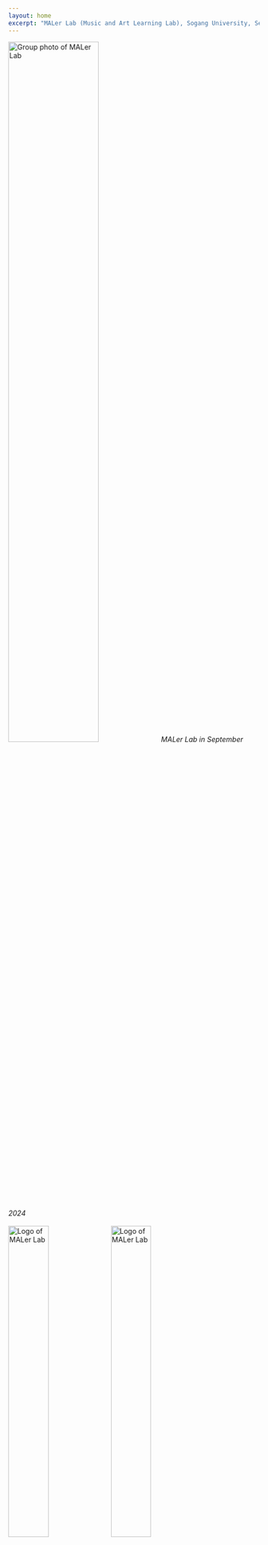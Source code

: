 ```yaml
---
layout: home
excerpt: "MALer Lab (Music and Art Learning Lab), Sogang University, Seoul, Korea"
---
```

<div class="image-caption">
    <img src="{{ site.url }}/assets/images/maler_240925.jpg" alt="Group photo of MALer Lab" width="60%"/>
    <em>MALer Lab in September 2024</em>
</div>

<br/>

<div class="title-logo">
    <img class="image-light" src="{{ site.url }}/assets/images/maler-assets/MALER_LOGO_TEXT_BLACK.png" alt="Logo of MALer Lab" width="40%" height="auto"/>
    <img class="image-dark" src="{{ site.url }}/assets/images/maler-assets/MALER_LOGO_TEXT_WHITE.png" alt="Logo of MALer Lab" width="40%"/>
</div>


**Music and Arts Learning (MALer) Lab** (@ Dept. Art & Technology, Sogang University) aims to understand music through computational approaches, with a focus on deep learning. Our research spans broad areas of music information retrieval, including music generation, computational musicology, and music modality translation. Our research encompasses diverse musical genres, with special emphasis on Korean traditional music and Western classical music. The ultimate goal of our work is to enhance artistic experiences in society through advanced computational understanding of music.

---
<br/>

We are currently seeking highly motivated Master's/Ph.D. students who are interested in Deep Learning based Music Information Retrieval (MIR) especially for topics below:
- MIR for Music Education
- MIR for Korean Traditional Music (analysis and transcription)
- MIR for Western Classical Music (transcription, OMR, alignment, etc)
- Computational Musicology
- Symbolic Music Generation

<br/>

For admission, you can refer following websites. But please contact [here](mailto:dasaemj@sogang.ac.kr) before you apply.
- [Graduate Program at the Department of Art & Technology](https://creative.sogang.ac.kr/academics/academics_graduate-program-cloned-30309/)
- [Graduate School of AI](https://ai.sogang.ac.kr/ai/index_new.html)

<!--Our research group is currently at full capacity and not accepting new applicants for graduate program. Please check back for future openings. -->

If you're interested in the research conducted in our lab, we highly recommend taking AATG015 - Deep Learning for Music & Audio as it provides a solid foundation for the work we do and will give you a head start on potential research projects in the future.

<!--For any questions or further information, please contact [here](mailto:dasaemj@sogang.ac.kr)-->

